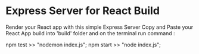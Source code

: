 # Express Server for React Build
Render your React app with this simple Express Server
Copy and Paste your React App build into 'build' folder and on the terminal run command : 

npm test >> "nodemon index.js";
npm start >> "node index.js";
